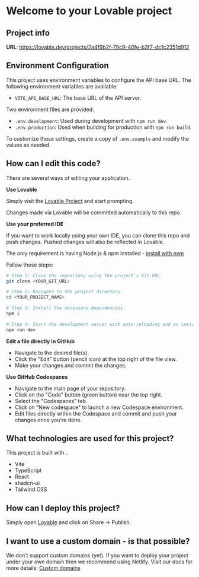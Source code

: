 
# Welcome to your Lovable project

## Project info

**URL**: https://lovable.dev/projects/2a4f9b2f-79c9-40fe-b3f7-dc1c2351d912

## Environment Configuration

This project uses environment variables to configure the API base URL. The following environment variables are available:

- `VITE_API_BASE_URL`: The base URL of the API server.

Two environment files are provided:
- `.env.development`: Used during development with `npm run dev`.
- `.env.production`: Used when building for production with `npm run build`.

To customize these settings, create a copy of `.env.example` and modify the values as needed.

## How can I edit this code?

There are several ways of editing your application.

**Use Lovable**

Simply visit the [Lovable Project](https://lovable.dev/projects/2a4f9b2f-79c9-40fe-b3f7-dc1c2351d912) and start prompting.

Changes made via Lovable will be committed automatically to this repo.

**Use your preferred IDE**

If you want to work locally using your own IDE, you can clone this repo and push changes. Pushed changes will also be reflected in Lovable.

The only requirement is having Node.js & npm installed - [install with nvm](https://github.com/nvm-sh/nvm#installing-and-updating)

Follow these steps:

```sh
# Step 1: Clone the repository using the project's Git URL.
git clone <YOUR_GIT_URL>

# Step 2: Navigate to the project directory.
cd <YOUR_PROJECT_NAME>

# Step 3: Install the necessary dependencies.
npm i

# Step 4: Start the development server with auto-reloading and an instant preview.
npm run dev
```

**Edit a file directly in GitHub**

- Navigate to the desired file(s).
- Click the "Edit" button (pencil icon) at the top right of the file view.
- Make your changes and commit the changes.

**Use GitHub Codespaces**

- Navigate to the main page of your repository.
- Click on the "Code" button (green button) near the top right.
- Select the "Codespaces" tab.
- Click on "New codespace" to launch a new Codespace environment.
- Edit files directly within the Codespace and commit and push your changes once you're done.

## What technologies are used for this project?

This project is built with .

- Vite
- TypeScript
- React
- shadcn-ui
- Tailwind CSS

## How can I deploy this project?

Simply open [Lovable](https://lovable.dev/projects/2a4f9b2f-79c9-40fe-b3f7-dc1c2351d912) and click on Share -> Publish.

## I want to use a custom domain - is that possible?

We don't support custom domains (yet). If you want to deploy your project under your own domain then we recommend using Netlify. Visit our docs for more details: [Custom domains](https://docs.lovable.dev/tips-tricks/custom-domain/)
